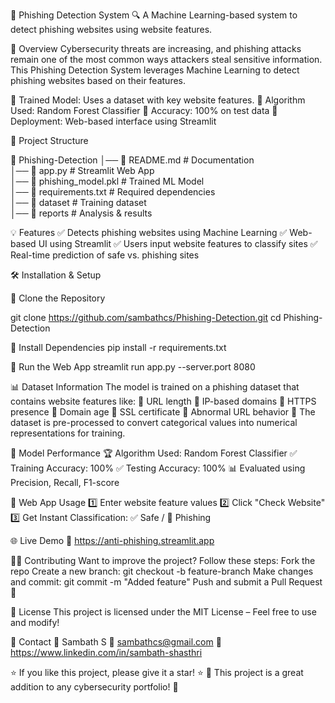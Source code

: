 📌 Phishing Detection System
🔍 A Machine Learning-based system to detect phishing websites using website features.

📖 Overview
Cybersecurity threats are increasing, and phishing attacks remain one of the most common ways attackers steal sensitive information. This Phishing Detection System leverages Machine Learning to detect phishing websites based on their features.

🔹 Trained Model: Uses a dataset with key website features.
🔹 Algorithm Used: Random Forest Classifier
🔹 Accuracy: 100% on test data
🔹 Deployment: Web-based interface using Streamlit

📂 Project Structure

📂 Phishing-Detection
│── 📜 README.md            # Documentation  
│── 📜 app.py               # Streamlit Web App  
│── 📜 phishing_model.pkl   # Trained ML Model  
│── 📜 requirements.txt     # Required dependencies  
│── 📂 dataset              # Training dataset  
│── 📂 reports              # Analysis & results  

💡 Features
✅ Detects phishing websites using Machine Learning
✅ Web-based UI using Streamlit
✅ Users input website features to classify sites
✅ Real-time prediction of safe vs. phishing sites

🛠️ Installation & Setup

🔹 Clone the Repository

git clone https://github.com/sambathcs/Phishing-Detection.git
cd Phishing-Detection

🔹 Install Dependencies
pip install -r requirements.txt

🔹 Run the Web App
streamlit run app.py --server.port 8080

📊 Dataset Information
The model is trained on a phishing dataset that contains website features like:
🔹 URL length
🔹 IP-based domains
🔹 HTTPS presence
🔹 Domain age
🔹 SSL certificate
🔹 Abnormal URL behavior
📌 The dataset is pre-processed to convert categorical values into numerical representations for training.

🎯 Model Performance
🏆 Algorithm Used: Random Forest Classifier
✅ Training Accuracy: 100%
✅ Testing Accuracy: 100%
📊 Evaluated using Precision, Recall, F1-score

📎 Web App Usage
1️⃣ Enter website feature values
2️⃣ Click "Check Website"
3️⃣ Get Instant Classification: ✅ Safe / 🚨 Phishing

🌐 Live Demo
🚀 https://anti-phishing.streamlit.app 

👨‍💻 Contributing
Want to improve the project? Follow these steps:
Fork the repo
Create a new branch: git checkout -b feature-branch
Make changes and commit: git commit -m "Added feature"
Push and submit a Pull Request 🚀

📜 License
This project is licensed under the MIT License – Feel free to use and modify!

📩 Contact
👤 Sambath S
📧 sambathcs@gmail.com
🔗 https://www.linkedin.com/in/sambath-shasthri

⭐ If you like this project, please give it a star! ⭐
📌 This project is a great addition to any cybersecurity portfolio! 🚀
